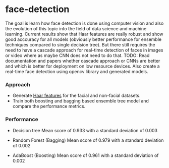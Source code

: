 # face-detection
The goal is learn how face detection is done using computer vision and also the evolution of this topic into the field of data science and machine learning. Current results show that Haar features are really robust and show good acccuracy for all models (obviously better performance for ensemble techniques compared to single decision tree). But there still requires the need to have a cascade approach for real-time detection of faces in images or video where as maybe CNN does not need to do that. 
TODO: Read documentation and papers whether cascade approach or CNNs are better and which is better for deployment on low resource devices. Also create a real-time face detection using opencv library and generated models. 

### Approach 
- Generate [Haar features](https://github.com/tusharparimi/face-detection/issues/1) for the facial and non-facial datasets.
- Train both boosting and bagging based ensemble tree model and compare the performance metrics.

### Performance
- Decision tree
Mean score of 0.933 with a standard deviation of 0.003

- Random Forest (Bagging)
Mean score of 0.979 with a standard deviation of 0.002

- AdaBoost (Boosting)
Mean score of 0.961 with a standard deviation of 0.002
